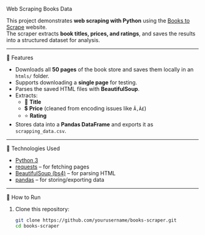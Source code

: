 Web Scraping Books Data

This project demonstrates **web scraping with Python** using the [Books to Scrape](https://books.toscrape.com/) website.  
The scraper extracts **book titles, prices, and ratings**, and saves the results into a structured dataset for analysis.

---

🔹 Features
- Downloads all **50 pages** of the book store and saves them locally in an `htmls/` folder.  
- Supports downloading a **single page** for testing.  
- Parses the saved HTML files with **BeautifulSoup**.  
- Extracts:
  - 📖 **Title**  
  - 💲 **Price** (cleaned from encoding issues like `Ã‚Â£`)  
  - ⭐ **Rating**  
- Stores data into a **Pandas DataFrame** and exports it as `scrapping_data.csv`.

---

🔹 Technologies Used
- [Python 3](https://www.python.org/)  
- [requests](https://docs.python-requests.org/) – for fetching pages  
- [BeautifulSoup (bs4)](https://www.crummy.com/software/BeautifulSoup/) – for parsing HTML  
- [pandas](https://pandas.pydata.org/) – for storing/exporting data  

---

🔹 How to Run
1. Clone this repository:
   ```bash
   git clone https://github.com/yourusername/books-scraper.git
   cd books-scraper
